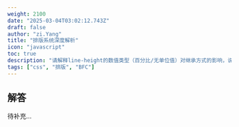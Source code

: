 ```yaml
---
weight: 2100
date: "2025-03-04T03:02:12.743Z"
draft: false
author: "zi.Yang"
title: "排版系统深度解析"
icon: "javascript"
toc: true
description: "请解释line-height的数值类型（百分比/无单位值）对继承方式的影响，说明BFC的形成条件及其解决margin重叠的原理，并演示如何通过font-family设置系统级字体降级方案。"
tags: ["css", "排版", "BFC"]
---
```


## 解答

待补充...
